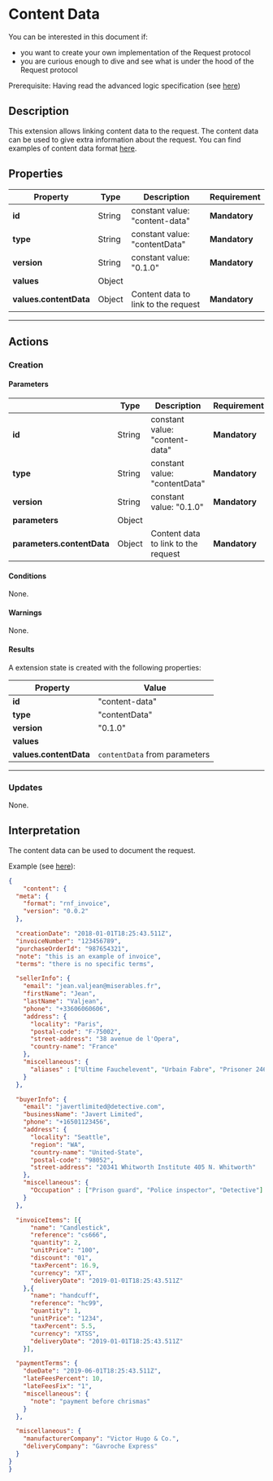# Content Data

You can be interested in this document if:

- you want to create your own implementation of the Request protocol
- you are curious enough to dive and see what is under the hood of the Request protocol

Prerequisite: Having read the advanced logic specification (see [here](./advanced-logic-specs-0.1.0-DRAFT.md))

## Description

This extension allows linking content data to the request.
The content data can be used to give extra information about the request. You can find examples of content data format [here](/packages/data-format).

## Properties

| Property               | Type   | Description                         | Requirement   |
| ---------------------- | ------ | ----------------------------------- | ------------- |
| **id**                 | String | constant value: "content-data"      | **Mandatory** |
| **type**               | String | constant value: "contentData"       | **Mandatory** |
| **version**            | String | constant value: "0.1.0"             | **Mandatory** |
| **values**             | Object |                                     |               |
| **values.contentData** | Object | Content data to link to the request | **Mandatory** |

---

## Actions

### Creation

#### Parameters

|                            | Type   | Description                         | Requirement   |
| -------------------------- | ------ | ----------------------------------- | ------------- |
| **id**                     | String | constant value: "content-data"      | **Mandatory** |
| **type**                   | String | constant value: "contentData"       | **Mandatory** |
| **version**                | String | constant value: "0.1.0"             | **Mandatory** |
| **parameters**             | Object |                                     |               |
| **parameters.contentData** | Object | Content data to link to the request | **Mandatory** |

#### Conditions

None.

#### Warnings

None.

#### Results

A extension state is created with the following properties:

|  Property              |  Value                        |
| ---------------------- | ----------------------------- |
| **id**                 | "content-data"                |
| **type**               | "contentData"                 |
| **version**            | "0.1.0"                       |
| **values**             |                               |
| **values.contentData** | `contentData` from parameters |

---

### Updates

None.

## Interpretation

The content data can be used to document the request.

Example (see [here](/packages/data-format)):

```JSON
{
    "content": {
  "meta": {
    "format": "rnf_invoice",
    "version": "0.0.2"
  },

  "creationDate": "2018-01-01T18:25:43.511Z",
  "invoiceNumber": "123456789",
  "purchaseOrderId": "987654321",
  "note": "this is an example of invoice",
  "terms": "there is no specific terms",

  "sellerInfo": {
    "email": "jean.valjean@miserables.fr",
    "firstName": "Jean",
    "lastName": "Valjean",
    "phone": "+33606060606",
    "address": {
      "locality": "Paris",
      "postal-code": "F-75002",
      "street-address": "38 avenue de l'Opera",
      "country-name": "France"
    },
    "miscellaneous": {
      "aliases" : ["Ultime Fauchelevent", "Urbain Fabre", "Prisoner 24601", "Prisoner 9430"]
    }
  },

  "buyerInfo": {
    "email": "javertlimited@detective.com",
    "businessName": "Javert Limited",
    "phone": "+16501123456",
    "address": {
      "locality": "Seattle",
      "region": "WA",
      "country-name": "United-State",
      "postal-code": "98052",
      "street-address": "20341 Whitworth Institute 405 N. Whitworth"
    },
    "miscellaneous": {
      "Occupation" : ["Prison guard", "Police inspector", "Detective"]
    }
  },

  "invoiceItems": [{
      "name": "Candlestick",
      "reference": "cs666",
      "quantity": 2,
      "unitPrice": "100",
      "discount": "01",
      "taxPercent": 16.9,
      "currency": "XT",
      "deliveryDate": "2019-01-01T18:25:43.511Z"
    },{
      "name": "handcuff",
      "reference": "hc99",
      "quantity": 1,
      "unitPrice": "1234",
      "taxPercent": 5.5,
      "currency": "XTSS",
      "deliveryDate": "2019-01-01T18:25:43.511Z"
    }],

  "paymentTerms": {
    "dueDate": "2019-06-01T18:25:43.511Z",
    "lateFeesPercent": 10,
    "lateFeesFix": "1",
    "miscellaneous": {
      "note": "payment before chrismas"
    }
  },

  "miscellaneous": {
    "manufacturerCompany": "Victor Hugo & Co.",
    "deliveryCompany": "Gavroche Express"
  }
}
}
```
